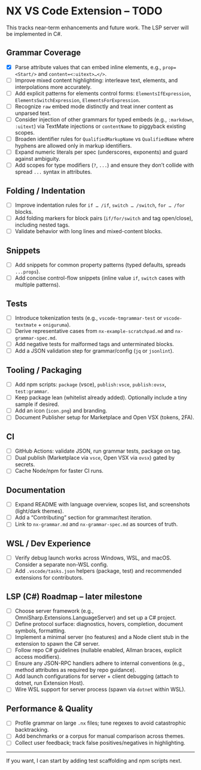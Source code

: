 # NX VS Code Extension – TODO

This tracks near-term enhancements and future work. The LSP server will be implemented in C#.

## Grammar Coverage
- [x] Parse attribute values that can embed inline elements, e.g., `prop=<Start/>` and `content=<:uitext>…</>`.
- [ ] Improve mixed content highlighting: interleave text, elements, and interpolations more accurately.
- [ ] Add explicit patterns for elements control forms: `ElementsIfExpression`, `ElementsSwitchExpression`, `ElementsForExpression`.
- [ ] Recognize `raw` embed mode distinctly and treat inner content as unparsed text.
- [ ] Consider injection of other grammars for typed embeds (e.g., `:markdown`, `:uitext`) via TextMate injections or `contentName` to piggyback existing scopes.
- [ ] Broaden identifier rules for `QualifiedMarkupName` vs `QualifiedName` where hyphens are allowed only in markup identifiers.
- [ ] Expand numeric literals per spec (underscores, exponents) and guard against ambiguity.
- [ ] Add scopes for type modifiers (`?`, `...`) and ensure they don’t collide with spread `...` syntax in attributes.

## Folding / Indentation
- [ ] Improve indentation rules for `if … /if`, `switch … /switch`, `for … /for` blocks.
- [ ] Add folding markers for block pairs (`if/for/switch` and tag open/close), including nested tags.
- [ ] Validate behavior with long lines and mixed-content blocks.

## Snippets
- [ ] Add snippets for common property patterns (typed defaults, spreads `...props`).
- [ ] Add concise control-flow snippets (inline value `if`, `switch` cases with multiple patterns).

## Tests
- [ ] Introduce tokenization tests (e.g., `vscode-tmgrammar-test` or `vscode-textmate` + `oniguruma`).
- [ ] Derive representative cases from `nx-example-scratchpad.md` and `nx-grammar-spec.md`.
- [ ] Add negative tests for malformed tags and unterminated blocks.
- [ ] Add a JSON validation step for grammar/config (`jq` or `jsonlint`).

## Tooling / Packaging
- [ ] Add npm scripts: `package` (vsce), `publish:vsce`, `publish:ovsx`, `test:grammar`.
- [ ] Keep package lean (whitelist already added). Optionally include a tiny sample if desired.
- [ ] Add an icon (`icon.png`) and branding.
- [ ] Document Publisher setup for Marketplace and Open VSX (tokens, 2FA).

## CI
- [ ] GitHub Actions: validate JSON, run grammar tests, package on tag.
- [ ] Dual publish (Marketplace via `vsce`, Open VSX via `ovsx`) gated by secrets.
- [ ] Cache Node/npm for faster CI runs.

## Documentation
- [ ] Expand README with language overview, scopes list, and screenshots (light/dark themes).
- [ ] Add a “Contributing” section for grammar/test iteration.
- [ ] Link to `nx-grammar.md` and `nx-grammar-spec.md` as sources of truth.

## WSL / Dev Experience
- [ ] Verify debug launch works across Windows, WSL, and macOS. Consider a separate non-WSL config.
- [ ] Add `.vscode/tasks.json` helpers (package, test) and recommended extensions for contributors.

## LSP (C#) Roadmap – later milestone
- [ ] Choose server framework (e.g., OmniSharp.Extensions.LanguageServer) and set up a C# project.
- [ ] Define protocol surface: diagnostics, hovers, completion, document symbols, formatting.
- [ ] Implement a minimal server (no features) and a Node client stub in the extension to spawn the C# server.
- [ ] Follow repo C# guidelines (nullable enabled, Allman braces, explicit access modifiers).
- [ ] Ensure any JSON-RPC handlers adhere to internal conventions (e.g., method attributes as required by repo guidance).
- [ ] Add launch configurations for server + client debugging (attach to dotnet, run Extension Host).
- [ ] Wire WSL support for server process (spawn via `dotnet` within WSL).

## Performance & Quality
- [ ] Profile grammar on large `.nx` files; tune regexes to avoid catastrophic backtracking.
- [ ] Add benchmarks or a corpus for manual comparison across themes.
- [ ] Collect user feedback; track false positives/negatives in highlighting.

---

If you want, I can start by adding test scaffolding and npm scripts next.
